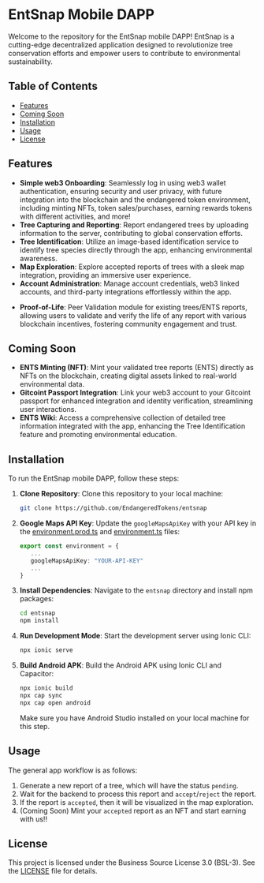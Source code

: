# EntSnap Mobile DAPP

Welcome to the repository for the EntSnap mobile DAPP! EntSnap is a cutting-edge decentralized application designed to revolutionize tree conservation efforts and empower users to contribute to environmental sustainability.

## Table of Contents

- [Features](#features)
- [Coming Soon](#coming-soon)
- [Installation](#installation)
- [Usage](#usage)
- [License](#license)

## Features

- **Simple web3 Onboarding**: Seamlessly log in using web3 wallet authentication, ensuring security and user privacy, with future integration into the blockchain and the endangered token environment, including minting NFTs, token sales/purchases, earning rewards tokens with different activities, and more!
- **Tree Capturing and Reporting**: Report endangered trees by uploading information to the server, contributing to global conservation efforts.
- **Tree Identification**: Utilize an image-based identification service to identify tree species directly through the app, enhancing environmental awareness.
- **Map Exploration**: Explore accepted reports of trees with a sleek map integration, providing an immersive user experience.
- **Account Administration**: Manage account credentials, web3 linked accounts, and third-party integrations effortlessly within the app.
* **Proof-of-Life**: Peer Validation module for existing trees/ENTS reports, allowing users to validate and verify the life of any report with various blockchain incentives, fostering community engagement and trust.

## Coming Soon

* **ENTS Minting (NFT)**: Mint your validated tree reports (ENTS) directly as NFTs on the blockchain, creating digital assets linked to real-world environmental data.
* **Gitcoint Passport Integration**: Link your web3 account to your Gitcoint passport for enhanced integration and identity verification, streamlining user interactions.
* **ENTS Wiki**: Access a comprehensive collection of detailed tree information integrated with the app, enhancing the Tree Identification feature and promoting environmental education.

## Installation

To run the EntSnap mobile DAPP, follow these steps:

1. **Clone Repository**: Clone this repository to your local machine:
   ```bash
   git clone https://github.com/EndangeredTokens/entsnap
   ```

2. **Google Maps API Key**: Update the `googleMapsApiKey` with your API key in the [environment.prod.ts](./entsnap/src/environments/environment.prod.ts) and [environment.ts](./entsnap/src/environments/environment.ts) files:
   ```ts
   export const environment = {
      ...
      googleMapsApiKey: "YOUR-API-KEY"
      ...
   }
   ```

3. **Install Dependencies**: Navigate to the `entsnap` directory and install npm packages:
   ```bash
   cd entsnap
   npm install
   ```

4. **Run Development Mode**: Start the development server using Ionic CLI:
   ```bash
   npx ionic serve
   ```

5. **Build Android APK**: Build the Android APK using Ionic CLI and Capacitor:
   ```bash
   npx ionic build
   npx cap sync
   npx cap open android
   ```
   Make sure you have Android Studio installed on your local machine for this step.

## Usage 

The general app workflow is as follows:

1. Generate a new report of a tree, which will have the status `pending`.
2. Wait for the backend to process this report and `accept`/`reject` the report.
3. If the report is `accepted`, then it will be visualized in the map exploration.
4. (Coming Soon) Mint your `accepted` report as an NFT and start earning with us!!

## License

This project is licensed under the Business Source License 3.0 (BSL-3). See the [LICENSE](LICENSE) file for details.